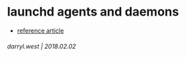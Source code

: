 # launchd agents and daemons

* [reference article](https://ieftimov.com/create-manage-macos-launchd-agents-golang)



###### darryl.west | 2018.02.02

